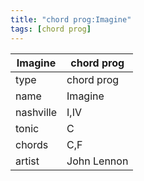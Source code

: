 ```yaml
---
title: "chord prog:Imagine"
tags: [chord prog]
---
```


|Imagine|chord prog|
|---|---|
|type|chord prog|
|name|Imagine|
|nashville|I,IV|
|tonic|C|
|chords|C,F|
|artist|John Lennon|


